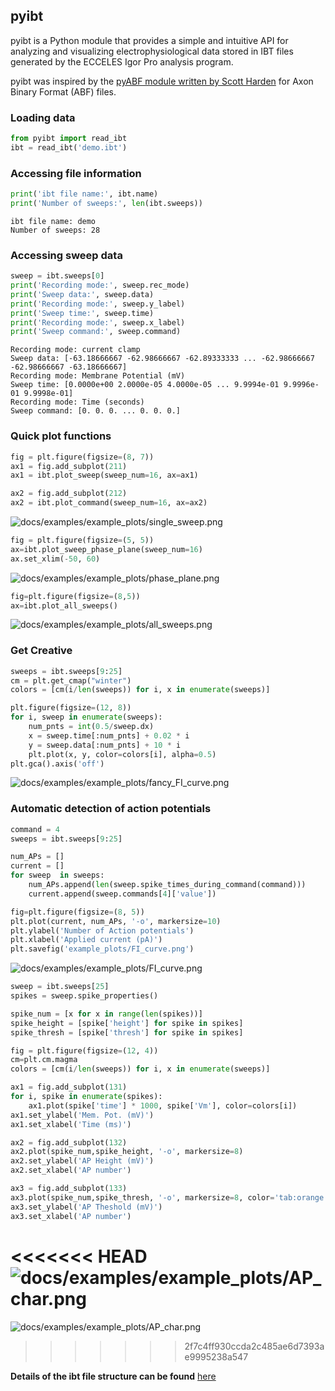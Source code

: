 ## pyibt
pyibt is a Python module that provides a simple and intuitive API for analyzing and visualizing electrophysiological data stored in IBT files generated by the ECCELES Igor Pro analysis program.

pyibt was inspired by the [pyABF module written by Scott Harden](https://github.com/swharden/pyABF) for Axon Binary Format (ABF) files.

### Loading data
```python
from pyibt import read_ibt
ibt = read_ibt('demo.ibt')
```

### Accessing file information
```python
print('ibt file name:', ibt.name)
print('Number of sweeps:', len(ibt.sweeps))
```
```
ibt file name: demo
Number of sweeps: 28
```

### Accessing sweep data
```python
sweep = ibt.sweeps[0]
print('Recording mode:', sweep.rec_mode)
print('Sweep data:', sweep.data)
print('Recording mode:', sweep.y_label)
print('Sweep time:', sweep.time)
print('Recording mode:', sweep.x_label)
print('Sweep command:', sweep.command)
```
```
Recording mode: current clamp
Sweep data: [-63.18666667 -62.98666667 -62.89333333 ... -62.98666667 -62.98666667 -63.18666667]
Recording mode: Membrane Potential (mV)
Sweep time: [0.0000e+00 2.0000e-05 4.0000e-05 ... 9.9994e-01 9.9996e-01 9.9998e-01]
Recording mode: Time (seconds)
Sweep command: [0. 0. 0. ... 0. 0. 0.]
```

### Quick plot functions
```python
fig = plt.figure(figsize=(8, 7))
ax1 = fig.add_subplot(211)
ax1 = ibt.plot_sweep(sweep_num=16, ax=ax1)

ax2 = fig.add_subplot(212)
ax2 = ibt.plot_command(sweep_num=16, ax=ax2)
```
![docs/examples/example_plots/single_sweep.png](docs/examples/example_plots/single_sweep.png)
```python
fig = plt.figure(figsize=(5, 5))
ax=ibt.plot_sweep_phase_plane(sweep_num=16)
ax.set_xlim(-50, 60)
```
![docs/examples/example_plots/phase_plane.png](docs/examples/example_plots/phase_plane.png)
```python
fig=plt.figure(figsize=(8,5))
ax=ibt.plot_all_sweeps()
```
![docs/examples/example_plots/all_sweeps.png](docs/examples/example_plots/all_sweeps.png)
### Get Creative
```python
sweeps = ibt.sweeps[9:25]
cm = plt.get_cmap("winter")
colors = [cm(i/len(sweeps)) for i, x in enumerate(sweeps)]

plt.figure(figsize=(12, 8))
for i, sweep in enumerate(sweeps):
    num_pnts = int(0.5/sweep.dx)
    x = sweep.time[:num_pnts] + 0.02 * i
    y = sweep.data[:num_pnts] + 10 * i
    plt.plot(x, y, color=colors[i], alpha=0.5)
plt.gca().axis('off')
```
![docs/examples/example_plots/fancy_FI_curve.png](docs/examples/example_plots/fancy_FI_plot.png)

### Automatic detection of action potentials
```Python
command = 4
sweeps = ibt.sweeps[9:25]

num_APs = []
current = []
for sweep  in sweeps:
    num_APs.append(len(sweep.spike_times_during_command(command)))
    current.append(sweep.commands[4]['value'])

fig=plt.figure(figsize=(8, 5))
plt.plot(current, num_APs, '-o', markersize=10)
plt.ylabel('Number of Action potentials')
plt.xlabel('Applied current (pA)')
plt.savefig('example_plots/FI_curve.png')
```
![docs/examples/example_plots/FI_curve.png](docs/examples/example_plots/FI_curve.png)

```Python
sweep = ibt.sweeps[25]
spikes = sweep.spike_properties()

spike_num = [x for x in range(len(spikes))]
spike_height = [spike['height'] for spike in spikes]
spike_thresh = [spike['thresh'] for spike in spikes]

fig = plt.figure(figsize=(12, 4))
cm=plt.cm.magma
colors = [cm(i/len(sweeps)) for i, x in enumerate(sweeps)]

ax1 = fig.add_subplot(131)
for i, spike in enumerate(spikes):
    ax1.plot(spike['time'] * 1000, spike['Vm'], color=colors[i])
ax1.set_ylabel('Mem. Pot. (mV)')
ax1.set_xlabel('Time (ms)')

ax2 = fig.add_subplot(132)
ax2.plot(spike_num,spike_height, '-o', markersize=8)
ax2.set_ylabel('AP Height (mV)')
ax2.set_xlabel('AP number')

ax3 = fig.add_subplot(133)
ax3.plot(spike_num,spike_thresh, '-o', markersize=8, color='tab:orange')
ax3.set_ylabel('AP Theshold (mV)')
ax3.set_xlabel('AP number')
```
<<<<<<< HEAD
![docs/examples/example_plots/AP_char.png](docs/examples/example_plots/AP_characterization.png)
=======
![docs/examples/example_plots/AP_char.png](docs/examples/example_plots/AP_char.png)
>>>>>>> 2f7c4ff930ccda2c485ae6d7393ae9995238a547

**Details of the ibt file structure can be found** [here](docs/ibt_structure.md)
